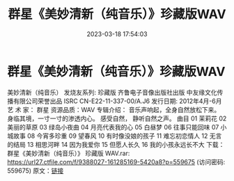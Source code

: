 ﻿---
title: 群星《美妙清新（纯音乐）》珍藏版WAV
date: 2023-03-18 17:54:03
categories: 古典音乐、新世纪、纯音雅乐
tags: 纯音雅乐
---
# 群星《美妙清新（纯音乐）》珍藏版WAV

美妙清新（纯音乐）
发烧友系列: 珍藏版
齐鲁电子音像出版社出版
中友缘文化传播有限公司荣誉出品
ISRC CN-E22-11-337-00/A.J6
发行日期: 2012年4月-6月
艺 术 家：
群星
资源品质：WAV
专辑介绍：
音乐声响起，全身自然放松下来。
身临其境，一寸一寸的渗透内心。
感受自然， 静听自然之声。
曲目
01 茉莉花
02 美丽的草原
03 绿岛小夜曲
04 月亮代表我的心
05 白昼梦
06 往事只能回味
07 小城故事
08 今宵多珍重
09 望春风
10 有时像没娘的孩子
11 难忘初恋情人
12 无言的结局
13 相思河畔
14 因为我爱你
15 但愿人长久
16 我的小孩永远长不大
下载：
群星《美妙清新（纯音乐）》 珍藏版 WAV.rar: https://url27.ctfile.com/f/9388027-161285169-5420a8?p=559675
(访问密码: 559675)
原文：[链接](https://blog.sina.com.cn/s/blog_1647c7e7601031116.html)